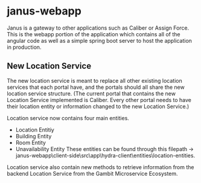 # janus-webapp
Janus is a gateway to other applications such as Caliber or Assign Force. This is the webapp portion of the application which contains all of the angular code as well as a simple spring boot server to host the application in production.

## New Location Service
The new location service is meant to replace all other existing location services that each portal have, and the portals should all share the new location service structure.
(The current portal that contains the new Location Service implemented is Caliber. Every other portal needs to have their location entity or information changed to the new Location Service.)

Location service now contains four main entities.
- Location Entitiy
- Building Entity
- Room Entity
- Unavailability Entity
These entities can be found through this filepath -> janus-webapp\client-side\src\app\hydra-client\entities\location-entities.

Location service also contain new methods to retrieve information from the backend Location Service from the Gambit Microservice Ecosystem.


